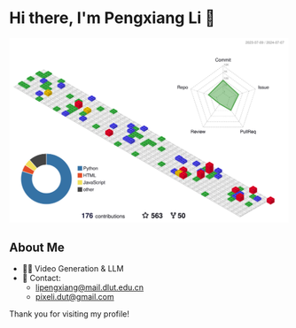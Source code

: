 # Hi there, I'm Pengxiang Li 👋

![](./profile-3d-contrib/profile-gitblock.svg)

## About Me

- 👨‍💻 Video Generation & LLM
- 📧 Contact:
  - [lipengxiang@mail.dlut.edu.cn](mailto:lipengxiang@mail.dlut.edu.cn)
  - [pixeli.dut@gmail.com](mailto:pixeli.dut@gmail.com)

Thank you for visiting my profile!
